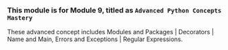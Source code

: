### This module is for Module 9, titled as `Advanced Python Concepts Mastery`

These advanced concept includes Modules and Packages | Decorators | Name and Main, Errors and Exceptions | Regular Expressions.
